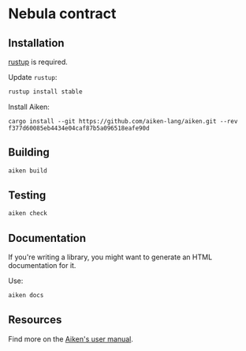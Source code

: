 # Nebula contract

## Installation

[rustup](https://rustup.rs/) is required.

Update `rustup`:

```sh
rustup install stable
```

Install Aiken:
```
cargo install --git https://github.com/aiken-lang/aiken.git --rev f377d60085eb4434e04caf87b5a096518eafe90d
```

## Building

```sh
aiken build
```

## Testing

```sh
aiken check
```

## Documentation

If you're writing a library, you might want to generate an HTML documentation for it.

Use:

```sh
aiken docs
```

## Resources

Find more on the [Aiken's user manual](https://aiken-lang.org).
